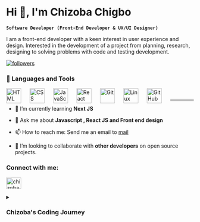 <h1>Hi 👋, I'm Chizoba Chigbo</h1>

**`Software Developer (Front-End Developer & UX/UI Designer)`**

I am a front-end developer with a keen interest in user experience and design. Interested in the development of a project from planning, research, designing to solving problems with code and testing development.
<p align="left">
<a href="https://github.com/chizobachigbo?tab=followers">
<img alt="followers" title="Follow me on Github" src="https://custom-icon-badges.demolab.com/github/followers/ChizobaChigbo?color=236ad3&labelColor=1155ba&style=for-the-badge&logo=person-add&label=Follow&logoColor=white"/></a>
</p>

### 🧰 Languages and Tools

<img align="left" alt="HTML" width="40px" style="padding-right:20px;" src="https://cdn.jsdelivr.net/gh/devicons/devicon/icons/html5/html5-plain.svg" />
<img align="left" alt="CSS" width="40px" style="padding-right:20px;" src="https://cdn.jsdelivr.net/gh/devicons/devicon/icons/css3/css3-plain.svg" />
<img align="left" alt="JavaScript" width="40px" style="padding-right:20px;" src="https://cdn.jsdelivr.net/gh/devicons/devicon/icons/javascript/javascript-plain.svg" />
<img align="left" alt="React" width="40px" style="padding-right:20px;" src="https://cdn.jsdelivr.net/gh/devicons/devicon/icons/react/react-original.svg" />
<img align="left" alt="Git" width="40px" style="padding-right:20px;" src="https://cdn.jsdelivr.net/gh/devicons/devicon/icons/git/git-original.svg" />
<img align="left" alt="Linux" width="40px" style="padding-right:20px;" src="https://cdn.jsdelivr.net/gh/devicons/devicon/icons/linux/linux-original.svg" />
<img align="left" alt="GitHub" width="40px" style="padding-right:20px;" src="https://cdn.jsdelivr.net/gh/devicons/devicon/icons/github/github-original.svg" />
<br />

---

- 🌱 I’m currently learning **Next JS**

- 💬 Ask me about **Javascript , React JS and Front end design**

- 📫 How to reach me: Send me an email to [mail](mailto:developedbychizoba@gmail.com)

- 👯 I’m looking to collaborate with **other developers** on open source projects.

<h3 align="left">Connect with me:</h3>
<p align="left">
<a href="https://linkedin.com/in/chizoba chigbo" target="blank"><img align="center" src="https://raw.githubusercontent.com/rahuldkjain/github-profile-readme-generator/master/src/images/icons/Social/linked-in-alt.svg" alt="chizoba chigbo" height="30" width="40" /></a>
</p>

<details>
 <summary><h3>Chizoba's Coding Journey</h3></summary>
   I started my coding journey as a self taught software developer. It was really hard and discouraging in the befgiing  but I stuck through it. Through various trial and error and constant self encouragement and motivation I was able to pull through the starting phase progress to project development. I strive everyday to improve my skill and be marketable within the Tech market. 
